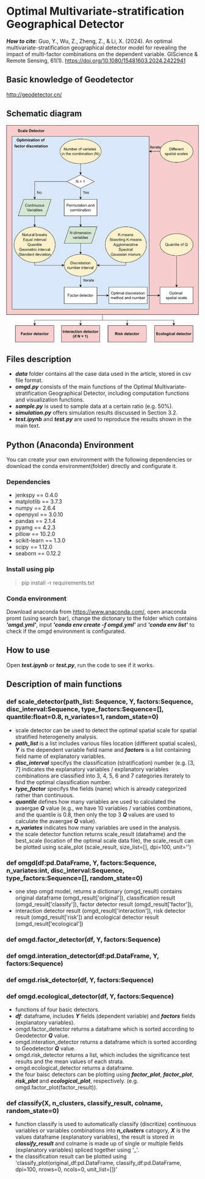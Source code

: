 # Optimal Multivariate-stratification Geographical Detector
***How to cite***: Guo, Y., Wu, Z., Zheng, Z., & Li, X. (2024). An optimal multivariate-stratification geographical detector model for revealing the impact of multi-factor combinations on the dependent variable. GIScience & Remote Sensing, 61(1). https://doi.org/10.1080/15481603.2024.2422941

## Basic knowledge of Geodetector
http://geodetector.cn/

## Schematic diagram
![image](https://github.com/gisgyf/OMGD/blob/main/img/schematic%20diagram.png)

## Files description
- ***data*** folder contains all the case data used in the article, stored in csv file format.<br>
- ***omgd.py*** consists of the main functions of the Optimal Multivariate-stratification Geographical Detector, including computation functions and visualization functions.<br>
- ***sample.py*** is used to sample data at a certain ratio (e.g. 50%).<br>
- ***simulation.py*** offers simulation results discussed in Section 3.2.<br>
- ***test.ipynb*** and ***test.py*** are used to reproduce the results shown in the main text.<br>

## Python (Anaconda) Environment
You can create your own environment with the following dependencies or download the conda environment(folder) directly and configurate it.
### Dependencies
- jenkspy == 0.4.0
- matplotlib == 3.7.3
- numpy == 2.6.4
- openpyxl == 3.0.10
- pandas == 2.1.4
- pyamg == 4.2.3
- pillow == 10.2.0
- scikit-learn == 1.3.0
- scipy == 1.12.0
- seaborn == 0.12.2
### Install using pip
> pip install -r requirements.txt
### Conda environment
Download anaconda from https://www.anaconda.com/, open anaconda promt (using search bar), change the dictonary to the folder which contains ***'omgd.yml'***, input ***'conda env create -f omgd.yml'*** and ***'conda env list'*** to check if the omgd environment is configurated.

## How to use
Open ***test.ipynb*** or ***test.py***, run the code to see if it works.

## Description of main functions

### def scale_detector(path_list: Sequence, Y, factors:Sequence, disc_interval:Sequence, type_factors:Sequence=[], quantile:float=0.8, n_variates=1, random_state=0)

- scale detector can be used to detect the optimal spatial scale for spatial stratified heterogeneity analysis. <br>
- ***path_list*** is a list includes various files location (different spatial scales), ***Y*** is the dependent variable field name and ***factors*** is a list containing field name of explanatory variables. <br>
- ***disc_interval*** specifys the classification (stratification) number (e.g. [3, 7] indicates the explanatory variables / explanatory variables combinations are classified into 3, 4, 5, 6 and 7 categories iterately to find the optimal classification number. <br>
- ***type_factor*** specifys the fields (name) which is already categorized rather than continuous. <br>
- ***quantile*** defines how many variables are used to calculated the avaergae ***Q*** value (e.g., we have 10 variables / variables combinations, and the quantile is 0.8, then only the top 3 ***Q*** values are used to calculate the avaergae ***Q*** value). <br>
- ***n_variates*** indicates how many variables are used in the analysis. <br>
- the scale detector function returns scale_result (dataframe) and the best_scale (location of the optimal scale data file), the scale_result can be plotted using scale_plot (scale_result, size_list=[], dpi=100, unit='')

### def omgd(df:pd.DataFrame, Y, factors:Sequence, n_variates:int, disc_interval:Sequence, type_factors:Sequence=[], random_state=0)

- one step omgd model, returns a dictionary (omgd_result) contains original dataframe (omgd_result['original']), classification result (omgd_result['classify']), factor detector result (omgd_result['factor']), <br>
- interaction detector result (omgd_result['interaction']), risk detector result (omgd_result['risk']) and ecological detector result (omgd_result['ecological'])

### def omgd.factor_detector(df, Y, factors:Sequence)
### def omgd.interation_detector(df:pd.DataFrame, Y, factors:Sequence)
### def omgd.risk_detector(df, Y, factors:Sequence)
### def omgd.ecological_detector(df, Y, factors:Sequence)

- functions of four basic detectors. <br>
- ***df***: dataframe, includes ***Y*** fields (dependent variable) and ***factors*** fields (explanatory variables). <br>
- omgd.factor_detector returns a dataframe which is sorted according to Geodetector ***Q*** value. <br>
- omgd.interation_detector returns a dataframe which is sorted according to Geodetector ***Q*** value. <br>
- omgd.risk_detector returns a list, which includes the significance test results and the mean values of each strata. <br>
- omgd.ecological_detector returns a dataframe. <br>
- the four baisc detectors can be plotting using ***factor_plot***, ***factor_plot***, ***risk_plot*** and ***ecological_plot***, respectively. (e.g. omgd.factor_plot(factor_result)). <br>

### def classify(X, n_clusters, classify_result, colname, random_state=0)

- function classify is used to automatically classify (discritize) continuous variables or variables combinations into ***n_clusters*** catogory, ***X*** is the values dataframe (explanatory variables), the result is stored in ***classify_result*** and colname is made up of single or multiple fields (explanatory variables) spliced together using '_'. <br>
- the classification result can be plotted using 'classify_plot(original_df:pd.DataFrame, classify_df:pd.DataFrame, dpi=100, nrows=0, ncols=0, unit_list=[])'



